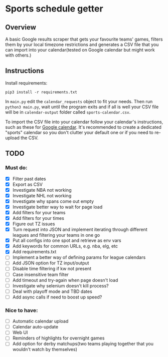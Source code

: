 # Sports schedule getter

## Overview
A basic Google results scraper that gets your favourite teams' games, filters them by your local timezone restrictions and generates a CSV file that you can import into your calendar(tested on Google calendar but might work with others.)

## Instructions
Install requirements:
```
pip3 install -r requirements.txt
```

In `main.py` edit the `calendar_requests` object to fit your needs. Then run `python3 main.py`, wait until the program exits and if all is well your CSV file will be in `calendar-output` folder called `sports-calendar.csv`.

To import the CSV file into your calendar follow your calendar's instructions, such as these for [Google calendar](https://support.google.com/calendar/answer/37118?hl=en&co=GENIE.Platform=Desktop). It's recommended to create a dedicated "sports" calendar so you don't clutter your default one or if you need to re-upload the CSV.

## TODO

### Must do:
- [x] Filter past dates
- [x] Export as CSV
- [x] Investigate NBA not working
- [x] Investigate NHL not working
- [x] Investigate why spans come out empty
- [x] Investigate better way to wait for page load
- [x] Add filters for your teams
- [x] Add filters for your times
- [x] Figure out TZ issues
- [x] Turn request into JSON and implement iterating through different leagues and filtering your teams in one go
- [x] Put all configs into one spot and retrieve as env vars
- [x] Add keywords for common URLs, e.g. nba, elg, etc
- [x] Add requirements.txt
- [ ] Implement a better way of defining params for league calendars
- [ ] Add JSON option for TZ input/output
- [ ] Disable time filtering if kw not present
- [ ] Case insensitive team filter
- [ ] Add timeout and try-again when page doesn't load
- [ ] Investigate why selenium doesn't kill process?
- [ ] Deal with playoff mode and TBD dates
- [ ] Add async calls if need to boost up speed?

### Nice to have:
- [ ] Automatic calendar upload
- [ ] Calendar auto-update
- [ ] Web UI
- [ ] Reminders of highlights for overnight games
- [ ] Add option for derby matchups(two teams playing together that you wouldn't watch by themselves)
